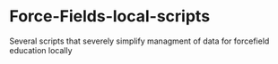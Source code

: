 # Force-Fields-local-scripts
Several scripts that severely simplify managment of data for forcefield education locally

